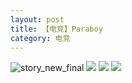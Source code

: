 ```yaml
---
layout: post
title: 【电竞】Paraboy
category: 电竞
---
```

![story_new_final](http://rh8cub8wq.hd-bkt.clouddn.com/img/story_new_final_0322.png)
![](http://rfbyavrvr.hd-bkt.clouddn.com/img/pel-paraboy-220530-1.jpg)
![](http://rfbyavrvr.hd-bkt.clouddn.com/img/pel-paraboy-220530-2.jpg)
![](http://rfbyavrvr.hd-bkt.clouddn.com/img/pel-paraboy-220530-3.jpg)